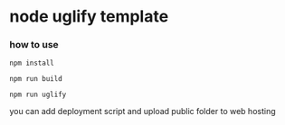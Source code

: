 # node uglify template

### how to use
```
npm install
```
```
npm run build
```
```
npm run uglify
```
you can add deployment script and upload public folder to web hosting